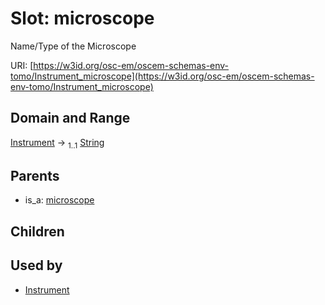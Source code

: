 
# Slot: microscope

Name/Type of the Microscope

URI: [https://w3id.org/osc-em/oscem-schemas-env-tomo/Instrument_microscope](https://w3id.org/osc-em/oscem-schemas-env-tomo/Instrument_microscope)


## Domain and Range

[Instrument](Instrument.md) &#8594;  <sub>1..1</sub> [String](types/String.md)

## Parents

 *  is_a: [microscope](microscope.md)

## Children


## Used by

 * [Instrument](Instrument.md)
